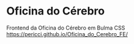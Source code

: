 # Oficina do Cérebro
Frontend da Oficina do Cérebro em Bulma CSS
https://pericci.github.io/Oficina_do_Cerebro_FE/
